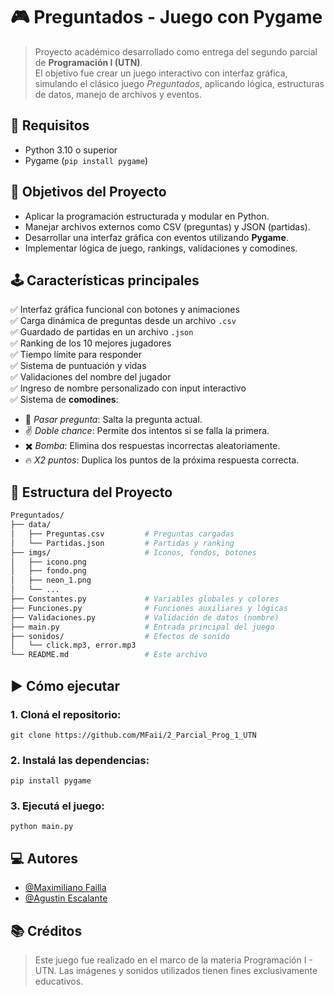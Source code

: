 
# 🎮 Preguntados - Juego con Pygame

> Proyecto académico desarrollado como entrega del segundo parcial de **Programación I (UTN)**.  
> El objetivo fue crear un juego interactivo con interfaz gráfica, simulando el clásico juego *Preguntados*, aplicando lógica, estructuras de datos, manejo de archivos y eventos.



## 📌 Requisitos
- Python 3.10 o superior
- Pygame (`pip install pygame`)
## 🧠 Objetivos del Proyecto
- Aplicar la programación estructurada y modular en Python.
- Manejar archivos externos como CSV (preguntas) y JSON (partidas).
- Desarrollar una interfaz gráfica con eventos utilizando **Pygame**.
- Implementar lógica de juego, rankings, validaciones y comodines.
## 🕹️ Características principales
✅ Interfaz gráfica funcional con botones y animaciones  
✅ Carga dinámica de preguntas desde un archivo `.csv`  
✅ Guardado de partidas en un archivo `.json`  
✅ Ranking de los 10 mejores jugadores  
✅ Tiempo límite para responder  
✅ Sistema de puntuación y vidas  
✅ Validaciones del nombre del jugador  
✅ Ingreso de nombre personalizado con input interactivo  
✅ Sistema de **comodines**:
- 🎯 *Pasar pregunta*: Salta la pregunta actual.
- ✌️ *Doble chance*: Permite dos intentos si se falla la primera.
- ✖️ *Bomba*: Elimina dos respuestas incorrectas aleatoriamente.
- 🔥 *X2 puntos*: Duplica los puntos de la próxima respuesta correcta.
## 📂 Estructura del Proyecto
```bash
Preguntados/
├── data/
│   ├── Preguntas.csv         # Preguntas cargadas
│   └── Partidas.json         # Partidas y ranking
├── imgs/                     # Iconos, fondos, botones
│   ├── icono.png
│   ├── fondo.png
│   ├── neon_1.png
│   └── ...
├── Constantes.py             # Variables globales y colores
├── Funciones.py              # Funciones auxiliares y lógicas
├── Validaciones.py           # Validación de datos (nombre)
├── main.py                   # Entrada principal del juego
├── sonidos/                  # Efectos de sonido
│   └── click.mp3, error.mp3
└── README.md                 # Este archivo
```
## ▶️ Cómo ejecutar
### 1. Cloná el repositorio:
```
git clone https://github.com/MFaii/2_Parcial_Prog_1_UTN
```
### 2. Instalá las dependencias:
```
pip install pygame
```
### 3.  Ejecutá el juego:
```
python main.py
```
## 💻 Autores

- [@Maximiliano Failla](https://github.com/MFaii)
- [@Agustin Escalante](https://github.com/AgustinEscalante)


## 📚 Créditos
>Este juego fue realizado en el marco de la materia Programación I - UTN.
Las imágenes y sonidos utilizados tienen fines exclusivamente educativos.
